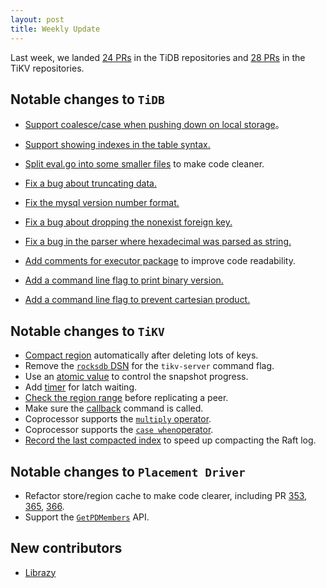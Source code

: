```yaml
---
layout: post
title: Weekly Update
---
```


Last week, we landed [24 PRs](https://github.com/pingcap/tidb/pulls?utf8=✓&q=is%3Apr%20is%3Amerged%20merged%3A2016-10-25..2016-10-31%20) in the TiDB repositories and [28 PRs](https://github.com/search?utf8=%E2%9C%93&q=repo%3Apingcap%2Ftikv+repo%3Apingcap%2Fpd+is%3Apr+is%3Amerged+merged%3A2016-10-24..2016-10-30&type=Issues&ref=searchresults) in the TiKV repositories.

## Notable changes to `TiDB`

+ [Support coalesce/case when pushing down on local storage](https://github.com/pingcap/tidb/pull/1856)。

+ [Support showing indexes in the table syntax.](https://github.com/pingcap/tidb/pull/1873)

+ [Split eval.go into some smaller files](https://github.com/pingcap/tidb/pull/1865) to make code cleaner.

+ [Fix a bug about truncating data.](https://github.com/pingcap/tidb/pull/1877)

+ [Fix the mysql version number format.](https://github.com/pingcap/tidb/pull/1879)

+ [Fix a bug about dropping the nonexist foreign key.](https://github.com/pingcap/tidb/pull/1874)

+ [Fix a bug in the parser where hexadecimal was parsed as string.](https://github.com/pingcap/tidb/pull/1871)

+ [Add comments for executor package](https://github.com/pingcap/tidb/pull/1876) to improve code readability.

+ [Add a command line flag to print binary version.](https://github.com/pingcap/tidb/pull/1896)

+ [Add a command line flag to prevent cartesian product.](https://github.com/pingcap/tidb/pull/1894)

 ## Notable changes to `TiKV`

+ [Compact region](https://github.com/pingcap/tikv/pull/1204) automatically after deleting lots of keys. 
+ Remove the [`rocksdb` DSN](https://github.com/pingcap/tikv/pull/1209) for the `tikv-server` command flag.
+ Use an [atomic value](https://github.com/pingcap/tikv/pull/1210) to control the snapshot progress. 
+ Add [timer](https://github.com/pingcap/tikv/pull/1211) for latch waiting. 
+ [Check the region range](https://github.com/pingcap/tikv/pull/1219) before replicating a peer.
+ Make sure the [callback](https://github.com/pingcap/tikv/pull/1224) command is called. 
+ Coprocessor supports the [`multiply` operator](https://github.com/pingcap/tikv/pull/1216).
+ Coprocessor supports the [`case when`operator](https://github.com/pingcap/tikv/pull/1227).  
+ [Record the last compacted index](https://github.com/pingcap/tikv/pull/1230) to speed up compacting the Raft log.

## Notable changes to `Placement Driver`

+ Refactor store/region cache to make code clearer, including PR [353](https://github.com/pingcap/pd/pull/353), [365](https://github.com/pingcap/pd/pull/365), [366](https://github.com/pingcap/pd/pull/366).
+ Support the [`GetPDMembers`](https://github.com/pingcap/pd/pull/357) API.

## New contributors

+ [Librazy](https://github.com/Librazy)
